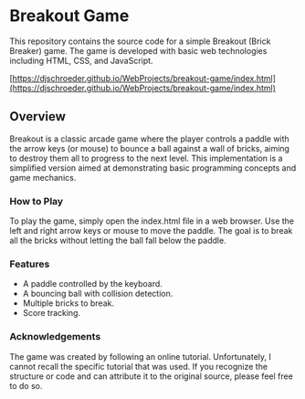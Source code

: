 ﻿# **Breakout Game**

This repository contains the source code for a simple Breakout (Brick Breaker) game. The game is developed with basic web technologies including HTML, CSS, and JavaScript.

[https://djschroeder.github.io/WebProjects/breakout-game/index.html](https://djschroeder.github.io/WebProjects/breakout-game/index.html)

## **Overview**

Breakout is a classic arcade game where the player controls a paddle with the arrow keys (or mouse) to bounce a ball against a wall of bricks, aiming to destroy them all to progress to the next level. This implementation is a simplified version aimed at demonstrating basic programming concepts and game mechanics.

### **How to Play**

To play the game, simply open the index.html file in a web browser. Use the left and right arrow keys or mouse to move the paddle. The goal is to break all the bricks without letting the ball fall below the paddle.

### **Features**

- A paddle controlled by the keyboard.
- A bouncing ball with collision detection.
- Multiple bricks to break.
- Score tracking.

### **Acknowledgements**

The game was created by following an online tutorial. Unfortunately, I cannot recall the specific tutorial that was used. If you recognize the structure or code and can attribute it to the original source, please feel free to do so.

